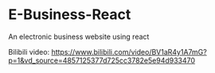 # E-Business-React
An electronic business website using react

Bilibili video: https://www.bilibili.com/video/BV1aR4y1A7mG?p=1&vd_source=4857125377d725cc3782e5e94d933470